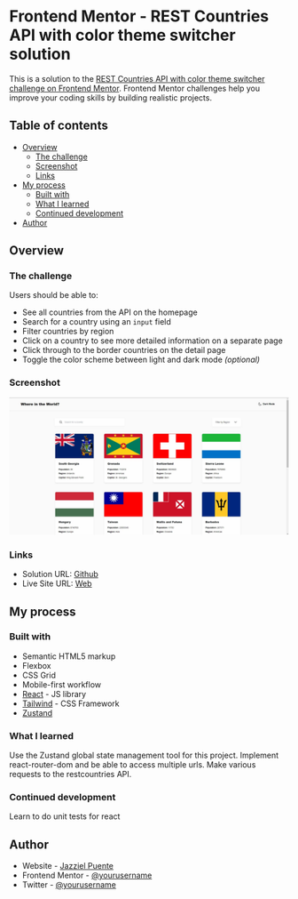 # Frontend Mentor - REST Countries API with color theme switcher solution

This is a solution to the [REST Countries API with color theme switcher challenge on Frontend Mentor](https://www.frontendmentor.io/challenges/rest-countries-api-with-color-theme-switcher-5cacc469fec04111f7b848ca). Frontend Mentor challenges help you improve your coding skills by building realistic projects. 

## Table of contents

- [Overview](#overview)
  - [The challenge](#the-challenge)
  - [Screenshot](#screenshot)
  - [Links](#links)
- [My process](#my-process)
  - [Built with](#built-with)
  - [What I learned](#what-i-learned)
  - [Continued development](#continued-development)
- [Author](#author)

## Overview

### The challenge

Users should be able to:

- See all countries from the API on the homepage
- Search for a country using an `input` field
- Filter countries by region
- Click on a country to see more detailed information on a separate page
- Click through to the border countries on the detail page
- Toggle the color scheme between light and dark mode *(optional)*

### Screenshot

![](./public/screen.jpg)

### Links

- Solution URL: [Github](https://github.com/jazzielp/contries-api)
- Live Site URL: [Web](https://contries-de3xffcbk-jazzielps-projects.vercel.app/)

## My process

### Built with

- Semantic HTML5 markup
- Flexbox
- CSS Grid
- Mobile-first workflow
- [React](https://reactjs.org/) - JS library
- [Tailwind](https://tailwindcss.com/) - CSS Framework
- [Zustand](https://zustand-demo.pmnd.rs/)


### What I learned

Use the Zustand global state management tool for this project. Implement react-router-dom and be able to access multiple urls. Make various requests to the restcountries API.

### Continued development

Learn to do unit tests for react


## Author

- Website - [Jazziel Puente](https://jazziel.dev)
- Frontend Mentor - [@yourusername](https://www.frontendmentor.io/profile/jazzielp)
- Twitter - [@yourusername](https://x.com/hpuente06)